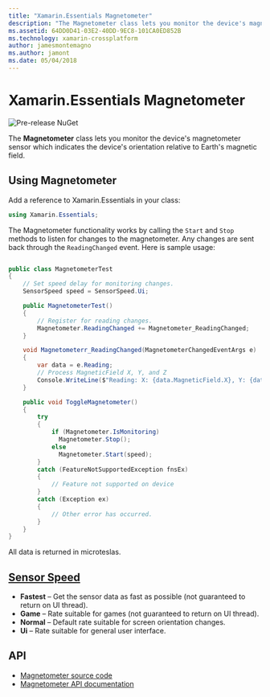 ```yaml
---
title: "Xamarin.Essentials Magnetometer"
description: "The Magnetometer class lets you monitor the device's magnetometer sensor which indicates the device's orientation relative to Earth's magnetic field."
ms.assetid: 64DD0D41-03E2-40DD-9EC8-101CA0ED852B
ms.technology: xamarin-crossplatform
author: jamesmontemagno
ms.author: jamont
ms.date: 05/04/2018
---
```

# Xamarin.Essentials Magnetometer

![Pre-release NuGet](~/media/shared/pre-release.png)

The **Magnetometer** class lets you monitor the device's magnetometer sensor which indicates the device's orientation relative to Earth's magnetic field.

## Using Magnetometer

Add a reference to Xamarin.Essentials in your class:

```csharp
using Xamarin.Essentials;
```

The Magnetometer functionality works by calling the `Start` and `Stop` methods to listen for changes to the magnetometer. Any changes are sent back through the `ReadingChanged` event. Here is sample usage:

```csharp

public class MagnetometerTest
{
    // Set speed delay for monitoring changes.
    SensorSpeed speed = SensorSpeed.Ui;

    public MagnetometerTest()
    {
        // Register for reading changes.
        Magnetometer.ReadingChanged += Magnetometer_ReadingChanged;
    }

    void Magnetometerr_ReadingChanged(MagnetometerChangedEventArgs e)
    {
        var data = e.Reading;
        // Process MagneticField X, Y, and Z
        Console.WriteLine($"Reading: X: {data.MagneticField.X}, Y: {data.MagneticField.Y}, Z: {data.MagneticField.Z}");
    }

    public void ToggleMagnetometer()
    {
        try
        {
            if (Magnetometer.IsMonitoring)
              Magnetometer.Stop();
            else
              Magnetometer.Start(speed);
        }
        catch (FeatureNotSupportedException fnsEx)
        {
            // Feature not supported on device
        }
        catch (Exception ex)
        {
            // Other error has occurred.
        }
    }
}
```

All data is returned in microteslas.

## [Sensor Speed](xref:Xamarin.Essentials.SensorSpeed)

- **Fastest** – Get the sensor data as fast as possible (not guaranteed to return on UI thread).
- **Game** – Rate suitable for games (not guaranteed to return on UI thread).
- **Normal** – Default rate suitable for screen orientation changes.
- **Ui** – Rate suitable for general user interface.

## API

- [Magnetometer source code](https://github.com/xamarin/Essentials/tree/master/Essentials/Magnetometer)
- [Magnetometer API documentation](xref:Xamarin.Essentials.Magnetometer)
